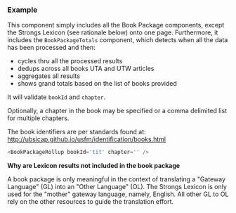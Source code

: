 
### Example

This component simply includes all the Book Package components, 
except the Strongs Lexicon (see rationale below) onto 
one page. Furthermore, it includes the `BookPackageTotals` component, 
which detects when all the data has been processed and then:
- cycles thru all the processed results
- dedups across all books UTA and UTW articles
- aggregates all results 
- shows grand totals based on the list of books provided

It will validate `bookId` and `chapter`.

Optionally, a chapter in the book may be specified or a comma delimited list for multiple chapters.

The book identifiers are per standards found at:
http://ubsicap.github.io/usfm/identification/books.html

```js
<BookPackageRollup bookId='tit' chapter='' />
```

**Why are Lexicon results not included in the book package**

A book package is only meaningful in the context of translating a 
"Gateway Language" (GL) into an "Other Language" (OL). The Strongs Lexicon
is only used for the "mother" gateway language, namely, English.
All other GL to OL rely on the other resources to guide the 
translation effort.
